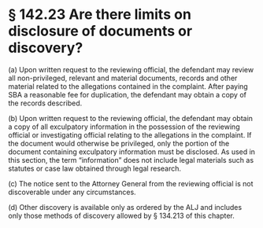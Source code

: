 # § 142.23   Are there limits on disclosure of documents or discovery?

(a) Upon written request to the reviewing official, the defendant may review all non-privileged, relevant and material documents, records and other material related to the allegations contained in the complaint. After paying SBA a reasonable fee for duplication, the defendant may obtain a copy of the records described. 


(b) Upon written request to the reviewing official, the defendant may obtain a copy of all exculpatory information in the possession of the reviewing official or investigating official relating to the allegations in the complaint. If the document would otherwise be privileged, only the portion of the document containing exculpatory information must be disclosed. As used in this section, the term “information” does not include legal materials such as statutes or case law obtained through legal research. 


(c) The notice sent to the Attorney General from the reviewing official is not discoverable under any circumstances. 


(d) Other discovery is available only as ordered by the ALJ and includes only those methods of discovery allowed by § 134.213 of this chapter. 




